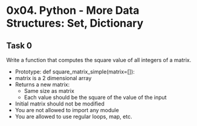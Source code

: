 # 0x04. Python - More Data Structures: Set, Dictionary
## Task 0
<p> Write a function that computes the square value of all integers of a matrix.</p>

- Prototype: def square_matrix_simple(matrix=[]):
- matrix is a 2 dimensional array
- Returns a new matrix:
   - Same size as matrix
   - Each value should be the square of the value of the input
- Initial matrix should not be modified
- You are not allowed to import any module
- You are allowed to use regular loops, map, etc.

